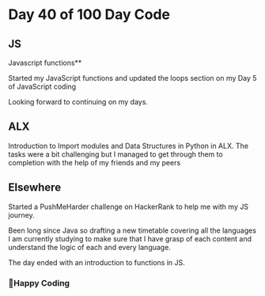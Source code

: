 # Day 40 of 100 Day Code 

## JS 

Javascript functions**

Started my JavaScript functions and updated the loops section on my Day 5 of JavaScript coding 

Looking forward to continuing on my days.

## ALX

Introduction to Import modules and Data Structures in Python in ALX.
The tasks were a bit challenging but I managed to get through them to completion with the help of my friends and my peers

## Elsewhere

Started a PushMeHarder challenge on HackerRank to help me with my JS journey. 

Been long since Java so drafting a new timetable covering all the languages I am currently studying to make sure that I have grasp of each content and understand the logic of each and every language.

The day ended with an introduction to functions in JS.


### 🦾Happy Coding